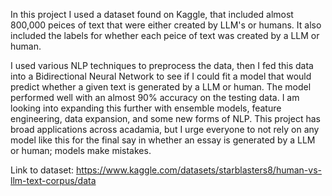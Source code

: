 In this project I used a dataset found on Kaggle, that included almost 800,000 peices of text that were either created by LLM's or humans. It also included the labels for whether each peice of text was created by a LLM or human.

I used various NLP techniques to preprocess the data, then I fed this data into a Bidirectional Neural Network to see if I could fit a model that would predict whether a given text is generated by a LLM or human. The model performed well with an almost 90% accuracy on the testing data. I am looking into expanding this further with ensemble models, feature engineering, data expansion, and some new forms of NLP. This project has broad applications across acadamia, but I urge everyone to not rely on any model like this for the final say in whether an essay is generated by a LLM or human; models make mistakes.

Link to dataset:
https://www.kaggle.com/datasets/starblasters8/human-vs-llm-text-corpus/data
